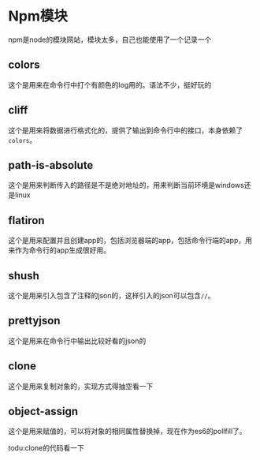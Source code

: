 # Npm模块
npm是node的模块网站，模块太多，自己也能使用了一个记录一个

## colors
这个是用来在命令行中打个有颜色的log用的。语法不少，挺好玩的

## cliff
这个是用来将数据进行格式化的，提供了输出到命令行中的接口，本身依赖了`colors`。

## path-is-absolute
这个是用来判断传入的路径是不是绝对地址的，用来判断当前环境是windows还是linux

## flatiron
这个是用来配置并且创建app的，包括浏览器端的app，包括命令行端的app，用来作为命令行的app生成很好用。

## shush
这个是用来引入包含了注释的json的，这样引入的json可以包含`//`。

## prettyjson
这个是用来在命令行中输出比较好看的json的

## clone
这个是用来复制对象的，实现方式得抽空看一下

## object-assign
这个是用来赋值的，可以将对象的相同属性替换掉，现在作为es6的pollfill了。






todu:clone的代码看一下



